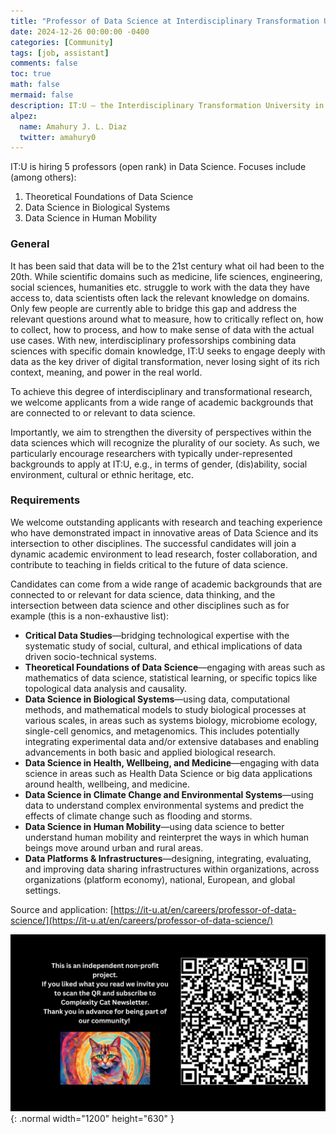 ```yaml
---
title: "Professor of Data Science at Interdisciplinary Transformation University of Austria"
date: 2024-12-26 00:00:00 -0400
categories: [Community]
tags: [job, assistant]
comments: false
toc: true
math: false
mermaid: false
description: IT:U — the Interdisciplinary Transformation University in Linz, Austria offers Tenure-track and Tenured Professorships in interdisciplinary approaches to Data Science.
alpez:
  name: Amahury J. L. Diaz
  twitter: amahury0
---
```

IT:U is hiring 5 professors (open rank) in Data Science. Focuses include (among others):
1. Theoretical Foundations of Data Science
2. Data Science in Biological Systems
3. Data Science in Human Mobility

### General
It has been said that data will be to the 21st century what oil had been to the 20th. While scientific domains such as medicine, life sciences, engineering, social sciences, humanities etc. struggle to work with the data they have access to, data scientists often lack the relevant knowledge on domains. Only few people are currently able to bridge this gap and address the relevant questions around what to measure, how to critically reflect on, how to collect, how to process, and how to make sense of data with the actual use cases. With new, interdisciplinary professorships combining data sciences with specific domain knowledge, IT:U seeks to engage deeply with data as the key driver of digital transformation, never losing sight of its rich context, meaning, and power in the real world. 

To achieve this degree of interdisciplinary and transformational research, we welcome applicants from a wide range of academic backgrounds that are connected to or relevant to data science.  

Importantly, we aim to strengthen the diversity of perspectives within the data sciences which will recognize the plurality of our society. As such, we particularly encourage researchers with typically under-represented backgrounds to apply at IT:U, e.g., in terms of gender, (dis)ability, social environment, cultural or ethnic heritage, etc.

### Requirements
We welcome outstanding applicants with research and teaching experience who have demonstrated impact in innovative areas of Data Science and its intersection to other disciplines. The successful candidates will join a dynamic academic environment to lead research, foster collaboration, and contribute to teaching in fields critical to the future of data science.   

Candidates can come from a wide range of academic backgrounds that are connected to or relevant for data science, data thinking, and the intersection between data science and other disciplines such as for example (this is a non-exhaustive list): 
- **Critical Data Studies**—bridging technological expertise with the systematic study of social, cultural, and ethical implications of data driven socio-technical systems.
- **Theoretical Foundations of Data Science**—engaging with areas such as mathematics of data science, statistical learning, or specific topics like topological data analysis and causality.
- **Data Science in Biological Systems**—using data, computational methods, and mathematical models to study biological processes at various scales, in areas such as systems biology, microbiome ecology, single-cell genomics, and metagenomics. This includes potentially integrating experimental data and/or extensive databases and enabling advancements in both basic and applied biological research.
- **Data Science in Health, Wellbeing, and Medicine**—engaging with data science in areas such as Health Data Science or big data applications around health, wellbeing, and medicine.
- **Data Science in Climate Change and Environmental Systems**—using data to understand complex environmental systems and predict the effects of climate change such as flooding and storms.
- **Data Science in Human Mobility**—using data science to better understand human mobility and reinterpret the ways in which human beings move around urban and rural areas.
- **Data Platforms & Infrastructures**—designing, integrating, evaluating, and improving data sharing infrastructures within organizations, across organizations (platform economy), national, European, and global settings.

Source and application: [https://it-u.at/en/careers/professor-of-data-science/](https://it-u.at/en/careers/professor-of-data-science/)

![Desktop View](/assets/img/fix/complexity-cat-newsletter.png){: .normal width="1200" height="630" }
